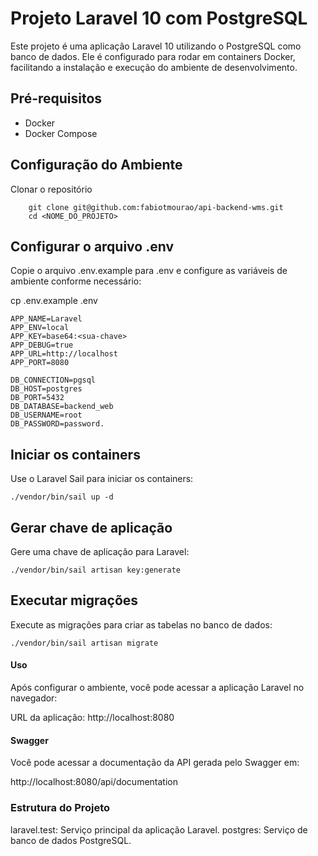 # Projeto Laravel 10 com PostgreSQL

Este projeto é uma aplicação Laravel 10 utilizando o PostgreSQL como banco de dados. Ele é configurado para rodar em containers Docker, facilitando a instalação e execução do ambiente de desenvolvimento.

## Pré-requisitos

- Docker
- Docker Compose

## Configuração do Ambiente

Clonar o repositório

        git clone git@github.com:fabiotmourao/api-backend-wms.git
        cd <NOME_DO_PROJETO>

## Configurar o arquivo .env

Copie o arquivo .env.example para .env e configure as variáveis de ambiente conforme necessário:

cp .env.example .env    

    APP_NAME=Laravel
    APP_ENV=local
    APP_KEY=base64:<sua-chave>
    APP_DEBUG=true
    APP_URL=http://localhost
    APP_PORT=8080

    DB_CONNECTION=pgsql
    DB_HOST=postgres
    DB_PORT=5432
    DB_DATABASE=backend_web
    DB_USERNAME=root
    DB_PASSWORD=password.


## Iniciar os containers

Use o Laravel Sail para iniciar os containers:

    ./vendor/bin/sail up -d

## Gerar chave de aplicação

Gere uma chave de aplicação para Laravel:

    ./vendor/bin/sail artisan key:generate

## Executar migrações

Execute as migrações para criar as tabelas no banco de dados:
    
    ./vendor/bin/sail artisan migrate

#### Uso

Após configurar o ambiente, você pode acessar a aplicação Laravel no navegador:

URL da aplicação: http://localhost:8080

#### Swagger

Você pode acessar a documentação da API gerada pelo Swagger em:

http://localhost:8080/api/documentation

### Estrutura do Projeto

laravel.test: Serviço principal da aplicação Laravel.
postgres: Serviço de banco de dados PostgreSQL.
